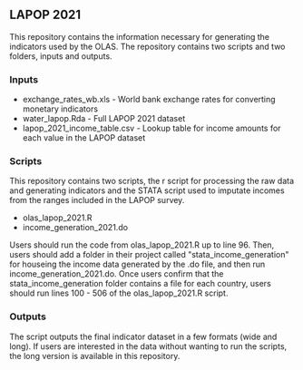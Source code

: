 ## LAPOP 2021

This repository contains the information necessary for generating the indicators used by the OLAS. The repository contains two scripts and two folders, inputs and outputs.

### Inputs
- exchange_rates_wb.xls - World bank exchange rates for converting monetary indicators
- water_lapop.Rda - Full LAPOP 2021 dataset
- lapop_2021_income_table.csv - Lookup table for income amounts for each value in the LAPOP dataset

### Scripts
This repository contains two scripts, the r script for processing the raw data and generating indicators and the STATA script used to imputate incomes from the 
ranges included in the LAPOP survey.

- olas_lapop_2021.R
- income_generation_2021.do

Users should run the code from olas_lapop_2021.R up to line 96. Then, users should add a folder in their project called 
"stata_income_generation" for houseing the income data generated by the .do file, and then run income_generation_2021.do. 
Once users confirm that the stata_income_generation folder contains a file for each country, users should run lines 100 - 506 of the olas_lapop_2021.R script.

### Outputs

The script outputs the final indicator dataset in a few formats (wide and long). If users are interested in the data without wanting to run the scripts, 
the long version is available in this repository.
